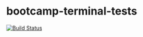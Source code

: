 # bootcamp-terminal-tests
[![Build Status](https://travis-ci.org/babawami/bootcamp-terminal-tests.svg?branch=master)](https://travis-ci.org/babawami/bootcamp-terminal-tests)
